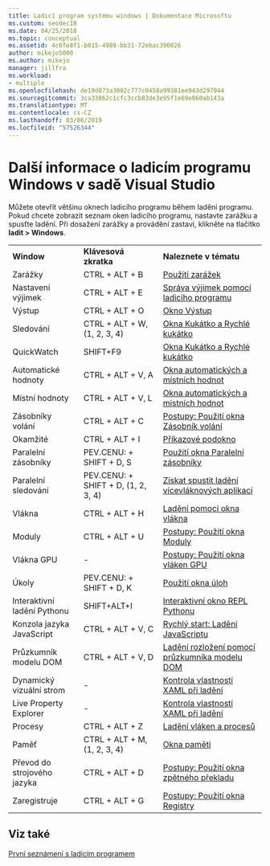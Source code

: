```yaml
---
title: Ladicí program systému windows | Dokumentace Microsoftu
ms.custom: seodec18
ms.date: 04/25/2018
ms.topic: conceptual
ms.assetid: 4c6fe8f1-b015-4989-bb31-72ebac390026
author: mikejo5000
ms.author: mikejo
manager: jillfra
ms.workload:
- multiple
ms.openlocfilehash: de19d073a3002c777c0458a99381ee943d297944
ms.sourcegitcommit: 3ca33862c1cfc3ccb83de3e95f1e69e860ab143a
ms.translationtype: MT
ms.contentlocale: cs-CZ
ms.lasthandoff: 03/06/2019
ms.locfileid: "57526344"
---
```

# <a name="learn-about-debugger-windows-in-visual-studio"></a>Další informace o ladicím programu Windows v sadě Visual Studio

Můžete otevřít většinu oknech ladicího programu během ladění programu. Pokud chcete zobrazit seznam oken ladicího programu, nastavte zarážku a spusťte ladění. Při dosažení zarážky a provádění zastaví, klikněte na tlačítko **ladit > Windows**.

||||
|-|-|-|
|**Window**|**Klávesová zkratka**|**Naleznete v tématu**|
|Zarážky|CTRL + ALT + B|[Použití zarážek](../debugger/using-breakpoints.md)|
|Nastavení výjimek|CTRL + ALT + E|[Správa výjimek pomocí ladicího programu](../debugger/managing-exceptions-with-the-debugger.md)|
|Výstup|CTRL + ALT + O|[Okno Výstup](../ide/reference/output-window.md)|
|Sledování|CTRL + ALT + W, (1, 2, 3, 4)|[Okna Kukátko a Rychlé kukátko](../debugger/watch-and-quickwatch-windows.md)|
|QuickWatch|SHIFT+F9|[Okna Kukátko a Rychlé kukátko](../debugger/watch-and-quickwatch-windows.md)|
|Automatické hodnoty|CTRL + ALT + V, A|[Okna automatických a místních hodnot](../debugger/autos-and-locals-windows.md)|
|Místní hodnoty|CTRL + ALT + V, L|[Okna automatických a místních hodnot](../debugger/autos-and-locals-windows.md)|
|Zásobníky volání|CTRL + ALT + C|[Postupy: Použití okna Zásobník volání](../debugger/how-to-use-the-call-stack-window.md)|
|Okamžité|CTRL + ALT + I|[Příkazové podokno](../ide/reference/immediate-window.md)|
|Paralelní zásobníky|PEV.CENU: + SHIFT + D, S|[Použití okna Paralelní zásobníky](../debugger/using-the-parallel-stacks-window.md)|
|Paralelní sledování|PEV.CENU: + SHIFT + D, (1, 2, 3, 4)|[Získat spustit ladění vícevláknových aplikací](../debugger/get-started-debugging-multithreaded-apps.md)|
|Vlákna|CTRL + ALT + H|[Ladění pomocí okna vlákna](../debugger/how-to-use-the-threads-window.md)|
|Moduly|CTRL + ALT + U|[Postupy: Použití okna Moduly](../debugger/how-to-use-the-modules-window.md)|
|Vlákna GPU|-|[Postupy: Použití okna vláken GPU](../debugger/how-to-use-the-gpu-threads-window.md)|
|Úkoly|PEV.CENU: + SHIFT + D, K|[Použití okna úloh](../debugger/using-the-tasks-window.md)|
|Interaktivní ladění Pythonu|SHIFT+ALT+I|[Interaktivní okno REPL Pythonu](../python/python-interactive-repl-in-visual-studio.md)|
|Konzola jazyka JavaScript|CTRL + ALT + V, C|[Rychlý start: Ladění JavaScriptu](../debugger/quickstart-debug-javascript-using-the-console.md)|
|Průzkumník modelu DOM|CTRL + ALT + V, D|[Ladění rozložení pomocí průzkumníka modelu DOM](/visualstudio/debugger/quickstart-debug-html-and-css)|
|Dynamický vizuální strom|-|[Kontrola vlastností XAML při ladění](../debugger/inspect-xaml-properties-while-debugging.md)|
|Live Property Explorer|-|[Kontrola vlastností XAML při ladění](../debugger/inspect-xaml-properties-while-debugging.md)|
|Procesy|CTRL + ALT + Z|[Ladění vláken a procesů](../debugger/debug-threads-and-processes.md)|
|Paměť|CTRL + ALT + M, (1, 2, 3, 4)|[Okna paměti](../debugger/memory-windows.md)|
|Převod do strojového jazyka|CTRL + ALT + D|[Postupy: Použití okna zpětného překladu](../debugger/how-to-use-the-disassembly-window.md)|
|Zaregistruje|CTRL + ALT + G|[Postupy: Použití okna Registry](../debugger/how-to-use-the-registers-window.md)|

## <a name="see-also"></a>Viz také

[První seznámení s ladicím programem](../debugger/debugger-feature-tour.md)